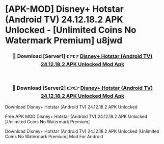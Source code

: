 # [APK-MOD] Disney+ Hotstar (Android TV) 24.12.18.2 APK Unlocked - [Unlimited Coins No Watermark Premium] u8jwd



<div align="center">
<h3>🔴 Download [Server1] 👉👉 <a href="https://momento.my/?title=Disney+_Hotstar_(Android_TV)_24.12.18.2_APK_Unlocked">Disney+ Hotstar (Android TV) 24.12.18.2 APK Unlocked Mod Apk</a></h3><br>

<h3>🔴 Download [Server2] 👉👉 <a href="https://momento.my/?title=Disney+_Hotstar_(Android_TV)_24.12.18.2_APK_Unlocked">Disney+ Hotstar (Android TV) 24.12.18.2 APK Unlocked Mod Apk</a></h3>
</div>



Download Disney+ Hotstar (Android TV) 24.12.18.2 APK Unlocked 

Free APK MOD Disney+ Hotstar (Android TV) 24.12.18.2 APK Unlocked [Unlimited Coins No Watermark Premium]

Download Disney+ Hotstar (Android TV) 24.12.18.2 APK Unlocked [Unlimited Coins No Watermark Premium] Mod For Android
